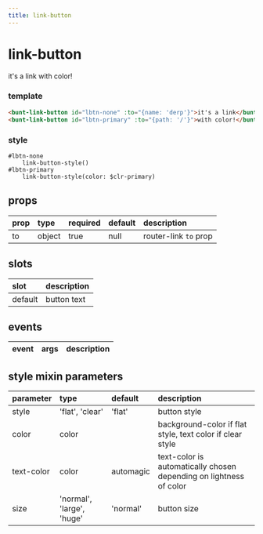 ```yaml
---
title: link-button
---
```

# link-button

<bunt-link-button id="lbtn-none" :to="{name: 'derp'}">it's a link</bunt-link-button>
<bunt-link-button id="lbtn-primary" :to="{path: '/'}">with color!</bunt-link-button>
<style lang="styl">
#lbtn-none
	link-button-style()
#lbtn-primary
	link-button-style(color: $clr-primary)
</style>

### template
```html
<bunt-link-button id="lbtn-none" :to="{name: 'derp'}">it's a link</bunt-link-button>
<bunt-link-button id="lbtn-primary" :to="{path: '/'}">with color!</bunt-link-button>
```

### style
```stylus
#lbtn-none
	link-button-style()
#lbtn-primary
	link-button-style(color: $clr-primary)
```

## props
| prop | type | required | default | description |
|:-----|:-----|:---------|:--------|:------------|
| to | object | true | null | router-link `to` prop |

## slots

| slot | description |
|:-----|:------------|
| default | button text |

## events

| event | args | description |
|:------|:-----|:------------|

## style mixin parameters
| parameter | type | default | description |
|:----------|:-----|:--------|:------------|
| style | 'flat', 'clear' | 'flat' | button style |
| color | color | | background-color if flat style, text color if clear style|
| text-color | color | automagic | text-color is automatically chosen depending on lightness of color |
| size | 'normal', 'large', 'huge' | 'normal' | button size |
